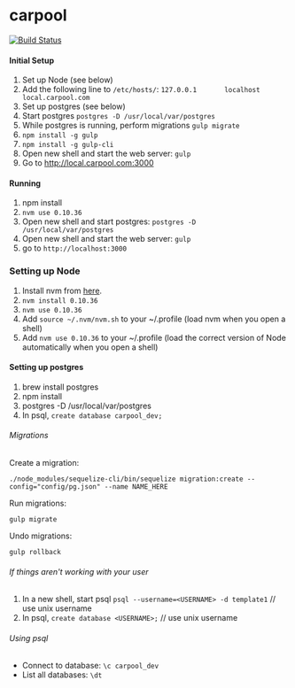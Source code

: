 carpool
========

[![Build Status](https://travis-ci.org/scsper/carpool.svg?branch=master)](https://travis-ci.org/scsper/carpool)

#### Initial Setup
1. Set up Node (see below)
2. Add the following line to `/etc/hosts/`: `127.0.0.1       localhost       local.carpool.com`
3. Set up postgres (see below)
4. Start postgres `postgres -D /usr/local/var/postgres`
5. While postgres is running, perform migrations `gulp migrate`
6. `npm install -g gulp`
7. `npm install -g gulp-cli`
8. Open new shell and start the web server: `gulp`
9. Go to http://local.carpool.com:3000

#### Running
1. npm install
2. `nvm use 0.10.36`
3. Open new shell and start postgres: `postgres -D /usr/local/var/postgres`
4. Open new shell and start the web server: `gulp`
5. go to `http://localhost:3000`

### Setting up Node
1. Install nvm from [here](https://github.com/creationix/nvm).
2. `nvm install 0.10.36`
3. `nvm use 0.10.36`
4. Add `source ~/.nvm/nvm.sh` to your ~/.profile (load nvm when you open a shell)
5. Add `nvm use 0.10.36` to your ~/.profile (load the correct version of Node automatically when you open a shell)

#### Setting up postgres
1. brew install postgres
2. npm install
3. postgres -D /usr/local/var/postgres
4. In psql, `create database carpool_dev;`

###### Migrations
Create a migration:
```
./node_modules/sequelize-cli/bin/sequelize migration:create --config="config/pg.json" --name NAME_HERE
```

Run migrations:
```
gulp migrate
```

Undo migrations:
```
gulp rollback
```

###### If things aren't working with your user
1. In a new shell, start psql `psql --username=<USERNAME> -d template1` // use unix username
2. In psql, `create database <USERNAME>;` // use unix username

###### Using psql

* Connect to database: `\c carpool_dev`
* List all databases: `\dt`
